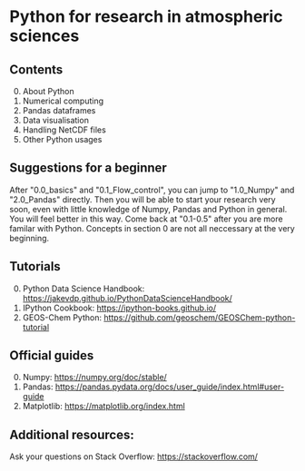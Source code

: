 # Python for research in atmospheric sciences

## Contents
0. About Python
1. Numerical computing
2. Pandas dataframes
3. Data visualisation
4. Handling NetCDF files
5. Other Python usages

## Suggestions for a beginner
After "0.0_basics" and "0.1_Flow_control", you can jump to "1.0_Numpy" and "2.0_Pandas" directly. Then you will be able to start your research very soon, even with little knowledge of Numpy, Pandas and Python in general. You will feel better in this way. Come back at "0.1-0.5" after you are more familar with Python. Concepts in section 0 are not all neccessary at the very beginning.

## Tutorials
0. Python Data Science Handbook: https://jakevdp.github.io/PythonDataScienceHandbook/
1. IPython Cookbook: https://ipython-books.github.io/
2. GEOS-Chem Python: https://github.com/geoschem/GEOSChem-python-tutorial

## Official guides 
0. Numpy: https://numpy.org/doc/stable/
1. Pandas: https://pandas.pydata.org/docs/user_guide/index.html#user-guide
2. Matplotlib: https://matplotlib.org/index.html

## Additional resources:
Ask your questions on Stack Overflow: https://stackoverflow.com/
